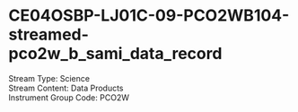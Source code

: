 # CE04OSBP-LJ01C-09-PCO2WB104-streamed-pco2w_b_sami_data_record

Stream Type: Science<br>
Stream Content: Data Products<br>
Instrument Group Code: PCO2W<br>
